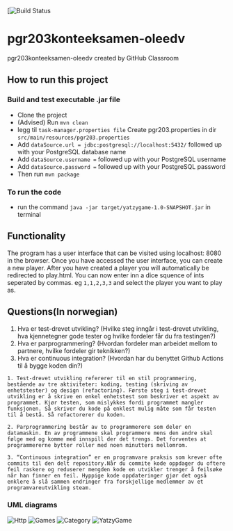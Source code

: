 [![Build Status](https://github.com/kristiania/pgr203konteeksamen-oleedv/actions/workflows/maven.yml/badge.svg)

# pgr203konteeksamen-oleedv
pgr203konteeksamen-oleedv created by GitHub Classroom

## How to run this project

### Build and test executable .jar file

* Clone the project
* (Advised) Run `mvn clean`
* legg til `task-manager.properties file` Create pgr203.properties in dir `src/main/resources/pgr203.properties`
* Add `dataSource.url = jdbc:postgresql://localhost:5432/` followed up with your PostgreSQL database name
* Add `dataSource.username =` followed up with your PostgreSQL username
* Add `dataSource.password =` followed up with your PostgreSQL password
* Then run `mvn package`

### To run the code
* run the command `java -jar target/yatzygame-1.0-SNAPSHOT.jar` in terminal

## Functionality
The program has a user interface that can be visited using localhost: 8080 in the browser.
Once you have accessed the user interface, you can create a new player. After you have created a player
you will automatically be redirected to play.html. You can now enter inn a dice squence of ints seperated by commas.
eg `1,1,2,3,3` and select the player you want to play as. 

## Questions(In norwegian)
1. Hva er test-drevet utvikling? (Hvilke steg inngår i test-drevet utvikling, hva kjennetegner gode tester og hvilke fordeler får du fra testingen?)
2. Hva er parprogrammering? (Hvordan fordeler man arbeidet mellom to partnere, hvilke fordeler gir teknikken?)
3. Hva er continuous integration? (Hvordan har du benyttet Github Actions til å bygge koden din?)

`1. Test-drevet utvikling refererer til en stil programmering, bestående av tre aktiviteter: koding, testing (skriving av enhetstester) og design (refactoring).
Første steg i test-drevet utvikling er å skrive en enkel enhetstest som beskriver et aspekt av programmet. Kjør testen, som mislykkes fordi programmet mangler funksjonen. Så skriver du kode på enklest mulig måte som får testen til å bestå. Så refactorerer du koden.`

`2. Parprogrammering består av to programmerere som deler en datamaskin. En av programmene skal programmere mens den andre skal følge med og komme med innspill der det trengs. Det forventes at programmererne bytter roller med noen minutters mellomrom.`

`3. “Continuous integration” er en programvare praksis som krever ofte commits til den delt repository.Når du commite kode oppdager du oftere feil raskere og reduserer mengden kode en utvikler trenger å feilsøke når han finner en feil. Hyppige kode oppdateringer gjør det også enklere å slå sammen endringer fra forskjellige medlemmer av et programvareutvikling steam. `



### UML diagrams

![Http](https://i.imgur.com/ucp8N4y.png)
![Games](https://i.imgur.com/3SX4Y8u.png)
![Category](https://i.imgur.com/9NitIPH.png)
![YatzyGame](https://i.imgur.com/RjichrJ.png)
